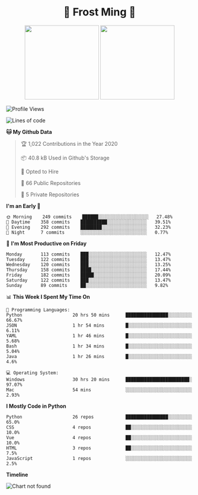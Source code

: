 <h1 align="center">🦄 Frost Ming 🐍</h1>

<p align="center">
  <img height="200" src="https://github-readme-stats.vercel.app/api?username=frostming&show_icons=true&theme=dracula&include_all_commits=true" />
  <img height="200" src="https://github-readme-stats.vercel.app/api/top-langs/?username=frostming&theme=dracula&show_icons=true" />
</p>

<!--START_SECTION:waka-->
![Profile Views](http://img.shields.io/badge/Profile%20Views-9-blue)

![Lines of code](https://img.shields.io/badge/From%20Hello%20World%20I%27ve%20Written-13.6%20million%20lines%20of%20code-blue)

**🐱 My Github Data** 

> 🏆 1,022 Contributions in the Year 2020
 > 
> 📦 40.8 kB Used in Github's Storage 
 > 
> 💼 Opted to Hire
 > 
> 📜 66 Public Repositories
 > 
> 🔑 5 Private Repositories 

**I'm an Early 🐤** 

```text
🌞 Morning    249 commits    ██████░░░░░░░░░░░░░░░░░░░   27.48% 
🌆 Daytime    358 commits    ██████████░░░░░░░░░░░░░░░   39.51% 
🌃 Evening    292 commits    ████████░░░░░░░░░░░░░░░░░   32.23% 
🌙 Night      7 commits      ░░░░░░░░░░░░░░░░░░░░░░░░░   0.77%

```
📅 **I'm Most Productive on Friday** 

```text
Monday       113 commits    ███░░░░░░░░░░░░░░░░░░░░░░   12.47% 
Tuesday      122 commits    ███░░░░░░░░░░░░░░░░░░░░░░   13.47% 
Wednesday    120 commits    ███░░░░░░░░░░░░░░░░░░░░░░   13.25% 
Thursday     158 commits    ████░░░░░░░░░░░░░░░░░░░░░   17.44% 
Friday       182 commits    █████░░░░░░░░░░░░░░░░░░░░   20.09% 
Saturday     122 commits    ███░░░░░░░░░░░░░░░░░░░░░░   13.47% 
Sunday       89 commits     ██░░░░░░░░░░░░░░░░░░░░░░░   9.82%

```


📊 **This Week I Spent My Time On** 

```text
💬 Programming Languages: 
Python                   20 hrs 50 mins      ████████████████░░░░░░░░░   66.67% 
JSON                     1 hr 54 mins        █░░░░░░░░░░░░░░░░░░░░░░░░   6.11% 
YAML                     1 hr 46 mins        █░░░░░░░░░░░░░░░░░░░░░░░░   5.68% 
Bash                     1 hr 34 mins        █░░░░░░░░░░░░░░░░░░░░░░░░   5.04% 
Java                     1 hr 26 mins        █░░░░░░░░░░░░░░░░░░░░░░░░   4.6%

💻 Operating System: 
Windows                  30 hrs 20 mins      ████████████████████████░   97.07% 
Mac                      54 mins             ░░░░░░░░░░░░░░░░░░░░░░░░░   2.93%

```

**I Mostly Code in Python** 

```text
Python                   26 repos            ████████████████░░░░░░░░░   65.0% 
CSS                      4 repos             ██░░░░░░░░░░░░░░░░░░░░░░░   10.0% 
Vue                      4 repos             ██░░░░░░░░░░░░░░░░░░░░░░░   10.0% 
HTML                     3 repos             ██░░░░░░░░░░░░░░░░░░░░░░░   7.5% 
JavaScript               1 repos             ░░░░░░░░░░░░░░░░░░░░░░░░░   2.5%

```


**Timeline**

![Chart not found](https://github.com/frostming/frostming/blob/master/charts/bar_graph.png) 


<!--END_SECTION:waka-->
